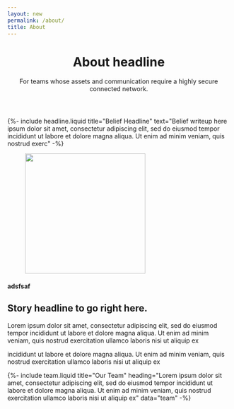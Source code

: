 ```yaml
---
layout: new
permalink: /about/
title: About
---
```

<header class="hero">
	<div class="row">
		<div class="col col-12 col-sm-8 col-lg-7 col-xxl-6">
			<div class="hero__content">
				<h1 class="hero__heading">About headline</h1>
				<p class="hero__subheading">For teams whose assets and communication require a highly secure connected network.</p>
			</div>
		</div>
	</div>
</header>

{%-
include headline.liquid
title="Belief Headline"
text="Belief writeup here ipsum dolor sit amet, consectetur adipiscing elit, sed do eiusmod tempor incididunt ut labore et dolore magna aliqua. Ut enim ad minim veniam, quis nostrud exerc"
-%}

<section class="box">
	<div class="row flex-lg-row-reverse">
		<div class="col col-12 col-lg-6 col-xl-5 col-xxl-6">
			<figure class="box__picture oval"><img src="{{ "/assets/img/grey-2.png" | relative_url }}" width="272" alt=""></figure>
		</div>
		<div class="col col-12 col-lg-6 col-xl-7 col-xxl-6">
			<div class="box__content">
				<h4 class="box__preheading">adsfsaf</h4>
				<h2 class="box__heading">Story headline to go right here.</h2>
				<p>Lorem ipsum dolor sit amet, consectetur adipiscing elit, sed do eiusmod tempor incididunt ut labore et dolore magna aliqua. Ut enim ad minim veniam, quis nostrud exercitation ullamco laboris nisi ut aliquip ex</p>
				<p>incididunt ut labore et dolore magna aliqua. Ut enim ad minim veniam, quis nostrud exercitation ullamco laboris nisi ut aliquip ex</p>
			</div>
		</div>
	</div>
</section>

{%-
include team.liquid
title="Our Team"
heading="Lorem ipsum dolor sit amet, consectetur adipiscing elit, sed do eiusmod tempor incididunt ut labore et dolore magna aliqua. Ut enim ad minim veniam, quis nostrud exercitation ullamco laboris nisi ut aliquip ex"
data="team"
-%}